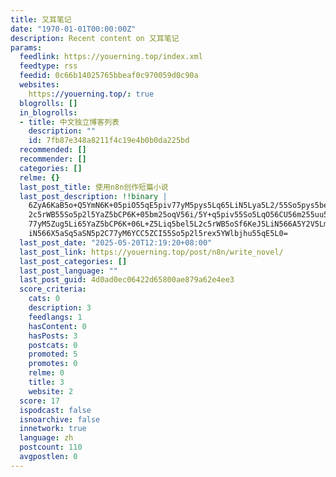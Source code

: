 ```yaml
---
title: 又耳笔记
date: "1970-01-01T00:00:00Z"
description: Recent content on 又耳笔记
params:
  feedlink: https://youerning.top/index.xml
  feedtype: rss
  feedid: 0c66b14025765bbeaf0c970059d0c90a
  websites:
    https://youerning.top/: true
  blogrolls: []
  in_blogrolls:
  - title: 中文独立博客列表
    description: ""
    id: 7fb87e348a8211f4c19e4b0b0da225bd
  recommended: []
  recommender: []
  categories: []
  relme: {}
  last_post_title: 使用n8n创作短篇小说
  last_post_description: !!binary |
    6ZyA6KaB5o+Q5YmN6K+05piO55qE5piv77yM5pys5Lq65LiN5Lya5L2/55So5pys5bel5L
    2c5rWB55So5p2l5YaZ5bCP6K+05bm25oqV56i/5Y+q5piv55So5LqO56CU56m255uu55qE
    77yM5Zug5Li65YaZ5bCP6K+06L+Z5Liq5bel5L2c5rWB5oSf6KeJ5LiN566A5Y2V5Lmf5L
    iN566X5aSq5aSN5p2C77yM6YCC5ZCI55So5p2l5rex5YWlbjhu55qE5L0=
  last_post_date: "2025-05-20T12:19:20+08:00"
  last_post_link: https://youerning.top/post/n8n/write_novel/
  last_post_categories: []
  last_post_language: ""
  last_post_guid: 4d0ad0ec06422d65800ae879a62e4ee3
  score_criteria:
    cats: 0
    description: 3
    feedlangs: 1
    hasContent: 0
    hasPosts: 3
    postcats: 0
    promoted: 5
    promotes: 0
    relme: 0
    title: 3
    website: 2
  score: 17
  ispodcast: false
  isnoarchive: false
  innetwork: true
  language: zh
  postcount: 110
  avgpostlen: 0
---
```

